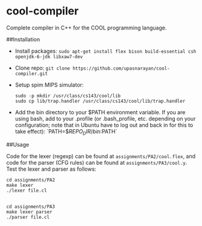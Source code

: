 cool-compiler
=============

Complete compiler in C++ for the COOL programming language.



##Installation

- Install packages:
`sudo apt-get install flex bison build-essential csh openjdk-6-jdk libxaw7-dev`

- Clone repo: `git clone https://github.com/upasnarayan/cool-compiler.git`

- Setup spim MIPS simulator:
    ```
    sudo -p mkdir /usr/class/cs143/cool/lib
    sudo cp lib/trap.handler /usr/class/cs143/cool/lib/trap.handler
    ```

- Add the bin directory to your $PATH environment variable. If you are using
bash, add to your .profile (or .bash_profile, etc. depending on your
configuration; note that in Ubuntu have to log out and back in for this to 
take effect): 
`PATH=$$REPO_DIR$$/bin:$PATH`

##Usage

Code for the lexer (regexp) can be found at `assignments/PA2/cool.flex`, and code for the parser (CFG rules) can be found at `assignments/PA3/cool.y`. Test the lexer and parser as follows:


    cd assignments/PA2
    make lexer
    ./lexer file.cl

##

    cd assignments/PA3
    make lexer parser
    ./parser file.cl
